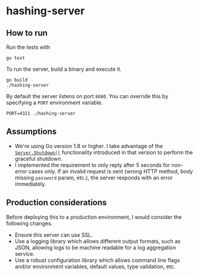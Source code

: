 # hashing-server

## How to run

Run the tests with

```
go test
```
To run the server, build a binary and execute it.

```
go build
./hashing-server
```

By default the server listens on port `8080`. You can override this by specifying a `PORT` environment variable.

```
PORT=4321 ./hashing-server
```

## Assumptions

* We're using Go version 1.8 or higher. I take advantage of the [`Server.Shutdown()`](https://golang.org/pkg/net/http/#Server.Shutdown) functionality introduced in that version to perform the graceful shutdown.
* I implemented the requirement to only reply after 5 seconds for non-error cases only. If an invalid request is sent (wrong HTTP method, body missing `password` param, etc.), the server responds with an error immediately.

## Production considerations

Before deploying this to a production environment, I would consider the following changes.

* Ensure this server can use SSL.
* Use a logging library which allows different output formats, such as JSON, allowing logs to be machine readable for a log aggregation service.
* Use a robust configuration library which allows command line flags and/or environment variables, default values, type validation, etc.
